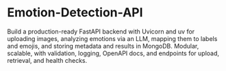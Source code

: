 # Emotion-Detection-API
Build a production-ready FastAPI backend with Uvicorn and uv for uploading images, analyzing emotions via an LLM, mapping them to labels and emojis, and storing metadata and results in MongoDB. Modular, scalable, with validation, logging, OpenAPI docs, and endpoints for upload, retrieval, and health checks.
